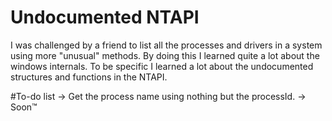 # Undocumented NTAPI
I was challenged by a friend to list all the processes and drivers in a system using more "unusual" methods. By doing this I learned quite a lot about the windows internals. To be specific I learned a lot about the undocumented structures and functions in the NTAPI.

#To-do list
-> Get the process name using nothing but the processId.
-> Soon™
